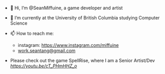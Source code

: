 - 👋 Hi, I’m @SeanMiffuine, a game developer and artist

- 🌱 I’m currently at the University of British Columbia studying Computer Science
- 📫 How to reach me:
  - instagram: https://www.instagram.com/miffuine
  - work.seantang@gmail.com

- Please check out the game SpellRise, where I am a Senior Artist/Dev
 *https://youtu.be/cT_PHmHHZ_o*

<!---
SeanMiffuine/SeanMiffuine is a ✨ special ✨ repository because its `README.md` (this file) appears on your GitHub profile.
You can click the Preview link to take a look at your changes.
--->
